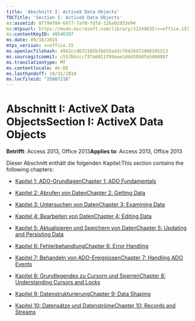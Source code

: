 ```yaml
---
title: 'Abschnitt I: ActiveX Data Objects'
TOCTitle: 'Section I: ActiveX Data Objects'
ms:assetid: 8f794f04-6977-7af0-fdfd-126a92d33e94
ms:mtpsurl: https://msdn.microsoft.com/library/JJ249635(v=office.15)
ms:contentKeyID: 48546307
ms.date: 09/18/2015
mtps_version: v=office.15
ms.openlocfilehash: 4942ccd672105b7b655a43c70429472d68195313
ms.sourcegitcommit: c557bbcccf37a6011f89aae1ddd399dfe549d087
ms.translationtype: MT
ms.contentlocale: de-DE
ms.lasthandoff: 10/31/2018
ms.locfileid: "25867216"
---
```

# <a name="section-i-activex-data-objects"></a><span data-ttu-id="4216a-102">Abschnitt I: ActiveX Data Objects</span><span class="sxs-lookup"><span data-stu-id="4216a-102">Section I: ActiveX Data Objects</span></span>


<span data-ttu-id="4216a-103">**Betrifft**: Access 2013, Office 2013</span><span class="sxs-lookup"><span data-stu-id="4216a-103">**Applies to**: Access 2013, Office 2013</span></span>

<span data-ttu-id="4216a-104">Dieser Abschnitt enthält die folgenden Kapitel:</span><span class="sxs-lookup"><span data-stu-id="4216a-104">This section contains the following chapters:</span></span>

  - [<span data-ttu-id="4216a-105">Kapitel 1: ADO-Grundlagen</span><span class="sxs-lookup"><span data-stu-id="4216a-105">Chapter 1: ADO Fundamentals</span></span>](chapter-1-ado-fundamentals.md)

  - [<span data-ttu-id="4216a-106">Kapitel 2: Abrufen von Daten</span><span class="sxs-lookup"><span data-stu-id="4216a-106">Chapter 2: Getting Data</span></span>](chapter-2-getting-data.md)

  - [<span data-ttu-id="4216a-107">Kapitel 3: Untersuchen von Daten</span><span class="sxs-lookup"><span data-stu-id="4216a-107">Chapter 3: Examining Data</span></span>](chapter-3-examining-data.md)

  - [<span data-ttu-id="4216a-108">Kapitel 4: Bearbeiten von Daten</span><span class="sxs-lookup"><span data-stu-id="4216a-108">Chapter 4: Editing Data</span></span>](chapter-4-editing-data.md)

  - [<span data-ttu-id="4216a-109">Kapitel 5: Aktualisieren und Speichern von Daten</span><span class="sxs-lookup"><span data-stu-id="4216a-109">Chapter 5: Updating and Persisting Data</span></span>](chapter-5-updating-and-persisting-data.md)

  - [<span data-ttu-id="4216a-110">Kapitel 6: Fehlerbehandlung</span><span class="sxs-lookup"><span data-stu-id="4216a-110">Chapter 6: Error Handling</span></span>](chapter-6-error-handling.md)

  - [<span data-ttu-id="4216a-111">Kapitel 7: Behandeln von ADO-Ereignissen</span><span class="sxs-lookup"><span data-stu-id="4216a-111">Chapter 7: Handling ADO Events</span></span>](chapter-7-handling-ado-events.md)

  - [<span data-ttu-id="4216a-112">Kapitel 8: Grundlegendes zu Cursorn und Sperren</span><span class="sxs-lookup"><span data-stu-id="4216a-112">Chapter 8: Understanding Cursors and Locks</span></span>](chapter-8-understanding-cursors-and-locks.md)

  - [<span data-ttu-id="4216a-113">Kapitel 9: Datenstrukturierung</span><span class="sxs-lookup"><span data-stu-id="4216a-113">Chapter 9: Data Shaping</span></span>](chapter-9-data-shaping.md)

  - [<span data-ttu-id="4216a-114">Kapitel 10: Datensätze und Datenströme</span><span class="sxs-lookup"><span data-stu-id="4216a-114">Chapter 10: Records and Streams</span></span>](chapter-10-records-and-streams.md)


